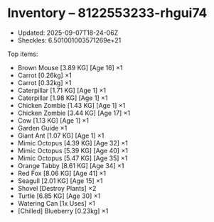 # Inventory – 8122553233-rhgui74

- Updated: 2025-09-07T18-24-06Z
- Sheckles: 6.501001003571269e+21

Top items:
- Brown Mouse [3.89 KG] [Age 16] ×1
- Carrot [0.26kg] ×1
- Carrot [0.32kg] ×1
- Caterpillar [1.71 KG] [Age 1] ×1
- Caterpillar [1.98 KG] [Age 1] ×1
- Chicken Zombie [1.43 KG] [Age 1] ×1
- Chicken Zombie [3.44 KG] [Age 17] ×1
- Cow [1.13 KG] [Age 1] ×1
- Garden Guide ×1
- Giant Ant [1.07 KG] [Age 1] ×1
- Mimic Octopus [4.39 KG] [Age 32] ×1
- Mimic Octopus [5.39 KG] [Age 40] ×1
- Mimic Octopus [5.47 KG] [Age 35] ×1
- Orange Tabby [8.61 KG] [Age 34] ×1
- Red Fox [8.06 KG] [Age 41] ×1
- Seagull [2.01 KG] [Age 15] ×1
- Shovel [Destroy Plants] ×2
- Turtle [6.85 KG] [Age 30] ×1
- Watering Can [1x Uses] ×1
- [Chilled] Blueberry [0.23kg] ×1
